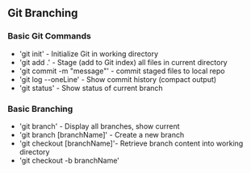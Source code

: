 ## Git Branching

### Basic Git Commands
* 'git init' - Initialize Git in working directory
* 'git add .' - Stage (add to Git index) all files in current directory
* 'git commit -m "message"' - commit staged files to local repo
* 'git log --oneLine' - Show commit history (compact output)
* 'git status' - Show status of current branch
### Basic Branching

* 'git branch' - Display all branches, show current
* 'git branch [branchName]' - Create a new branch
* 'git checkout [branchName]'- Retrieve branch content into working directory
* 'git checkout -b branchName'

